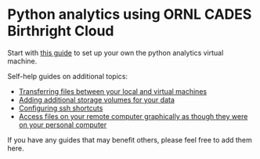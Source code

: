 # Python analytics using ORNL CADES Birthright Cloud

Start with [this guide](python_analytics_server.md) to set up your own the python analytics virtual machine.

Self-help guides on additional topics:
* [Transferring files between your local and virtual machines](sftp.md)
* [Adding additional storage volumes for your data](mount_drive.md)
* [Configuring ssh shortcuts](ssh_alias.md)
* [Access files on your remote computer graphically as though they were on your personal computer](sshfs.md)

If you have any guides that may benefit others, please feel free to add them here.
